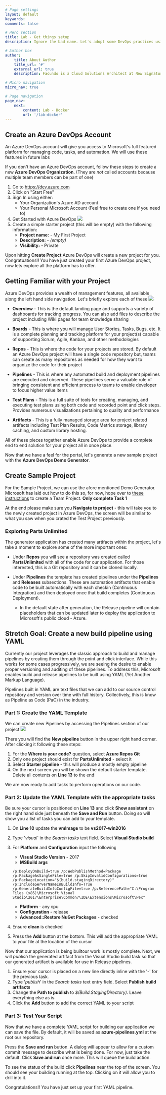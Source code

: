 ```yaml
---
# Page settings
layout: default
keywords:
comments: false

# Hero section
title: Lab - Get things setup
description: Ignore the bad name. Let's adopt some DevOps practices using Azure DevOps.

# Author box
author:
    title: About Author
    title_url: '#'
    external_url: true
    description: Facundo is a Cloud Solutions Architect at New Signature. He enjoys helping clients with architecture, containers/orchestration, and stream lining development processes.

# Micro navigation
micro_nav: true

# Page navigation
page_nav:
    next: 
        content: Lab - Docker
        url: '/lab-docker'
---
```


## Create an Azure DevOps Account
An Azure DevOps account will give you access to Microsoft's full featured platform for managing code, tasks, and automation. We will use these features in future labs

If you don't have an Azure DevOps account, follow these steps to create a new **Azure DevOps Organization**. (They are _not_ called accounts because multiple team members can be part of one)

1. Go to <a href="http://dev.azure.com" target="_blank">https://dev.azure.com</a>
2. Click on "Start Free"
3. Sign In using either:
    - Your Organization's Azure AD account
    - Your Personal Microsoft Account (Feel free to create one if you need to)
4. Get Started with Azure DevOps
![](/images/get-started-azure-devops-2.jpg)
5. Create a simple starter project (this will be empty) with the following information:
    - **Project name:** - My First Project
    - **Description:** - *(empty)*
    - **Visibility:** - Private

Upon hitting **Create Project** Azure DevOps will create a new project for you.
Congratuations!! You have just created your first Azure DevOps project, now lets explore all the platform has to offer.

## Getting Familiar with your Project
Azure DevOps provides a wealth of management features, all available along the left hand side navigation. Let's briefly explore each of these
![](/images/left_navigation.png)
- **Overview** - This is the default landing page and supports a variety of dashboards for tracking progress. You can also add files to describe the project including Wiki pages for team knowledge sharing

- **Boards** - This is where you will manage User Stories, Tasks, Bugs, etc. It is a complete planning and tracking platform for your project(s) capable of supporting Scrum, Agile, Kanban, and other methodologies

- **Repos** - This is where the code for your projects are stored. By default an Azure DevOps project will have a single code repository but, teams can create as many repositores as needed for how they want to organize the code for their project

- **Pipelines** - This is where any automated build and deployment pipelines are executed and observed. These pipelines serve a valuable role of bringing consistent and efficient process to teams to enable developer to focus higher value items

- **Test Plans** - This is a full suite of tools for creating, managing, and executing test plans using both code and recorded point and click steps. Provides numerous visualizations pertaining to quality and performance

- **Artifacts** - This is a fully managed storage area for project related artifacts including Test Plan Results, Code Metrics storage, library caching, and custom library hosting.

All of these pieces together enable Azure DevOps to provide a complete end to end solution for your project all in once place.

Now that we have a feel for the portal, let's generate a new sample project with  the **Azure DevOps Demo Generator**.

## Create Sample Project

For the Sample Project, we can use the afore mentioned Demo Generator. Microsoft has laid out how to do this so, for now, hope over to [these instructions](https://www.azuredevopslabs.com/labs/azuredevops/prereq/) to create a Team Project. **Only complete Task 1**

At the end please make sure you **Navigate to project** - this will take you to the newly created project in Azure DevOps, the screen will be similar to what you saw when you crated the Test Project previously.

### Exploring Parts Unlimited
The generator application has created many artifacts within the project, let's take a moment to explore some of the more important ones:

- Under **Repos** you will see a repository was created called **PartsUnlimited** with all of the code for our application. For those interested, this is a Git repository and it can be cloned locally.

- Under **Pipelines** the template has created pipelines under the **Pipelines** and **Releases** subsections. These are automation artifacts that enable code to be built automatically with each checkin (Continuous Integration) and then deployed once that build completes (Continuous Deployment).
    - In the default state after generation, the Release pipeline will contain placeholders that can be updated later to deploy the application to Microsoft's public cloud - Azure.

## Stretch Goal: Create a new build pipeline using YAML
Currently our project leverages the classic approach to build and manage pipelines by creating them through the point and click interface. While this works for some cases progressively, we are seeing the desire to enable proper versioning and auditing of these pipelines. To address this, Microsoft enables build and release pipelines to be built using YAML (Yet Another Markup Language).

Pipelines built in YAML are text files that we can add to our source control repository and version over time with full history. Collectively, this is know as Pipeline as Code (PaC) in the industry.

### Part 1: Create the YAML Template
We can create new Pipelines by accessing the Pipelines section of our project ![](/images/pipelines.png)

There you will find the **New pipeline** button in the upper right hand corner. After clicking it following these steps:

1. For the **Where is your code?** question, select **Azure Repos Git**
2. Only one project should exist for **PartsUnlimited** - select it
3. Select **Starter pipeline** - this will produce a mostly empty pipeline
4. On the next screen you will be shown the default starter template. Delete all contents on **Line 13** to the end

We are now ready to add tasks to perform operations on our code.

### Part 2: Update the YAML Template with the appropriate tasks
Be sure your cursor is positioned on **Line 13** and click **Show assistent** on the right hand side just beneath the **Save and Run** button. Doing so will show you a list of tasks you can add to your template.

1. On **Line 10** update the **vmImage** to be **vs2017-win2016**
2. Type '*visual*' in the *Search tasks* text field. Select **Visual Studio build**
3. For **Platform** and **Configuration** input the following
    - **Visual Studio Version** - 2017
    - **MSBuild args**
    ```
    /p:DeployOnBuild=true /p:WebPublishMethod=Package /p:PackageAsSingleFile=true /p:SkipInvalidConfigurations=true /p:PackageLocation="$(build.stagingDirectory)" /p:IncludeServerNameInBuildInfo=True /p:GenerateBuildInfoConfigFile=true /p:ReferencePath="C:\Program Files (x86)\Microsoft Visual Studio\2017\Enterprise\Common7\IDE\Extensions\Microsoft\Pex"
    ```
    - **Platform** - any cpu
    - **Configuration** - release
    - **Advanced::Restore NuGet Packages** - checked

4. Ensure **clean** is checked
5. Press the **Add** button at the bottom. This will add the appropriate YAML to your file at the location of the cursor

Now that our application is being builtour work is mostly complete. Next, we will *publish* the generated artifact from the Visual Studio build task so that our generated artifact is available for use in Release pipelines.

1. Ensure your cursor is placed on a new line directly inline with the '-' for the previous task.
2. Type '*publish*' in the *Search tasks* text entry field. Select **Publish build artifacts**
3. Change the **Path to publish** to *$(Build.StagingDirectory)*. Leave everything else as is
4. Click the **Add** button to add the correct YAML to your script

### Part 3: Test Your Script
Now that we have a complete YAML script for building our application we can save the file. By default, it will be saved as **azure-pipelines.yml** at the root our repository.

Press the **Save and run** button. A dialog will appear to allow for a custom commit message to describe what is being done. For now, just take the default. Click **Save and run** once more. This will queue the build action.

To see the status of the build click **Pipelines** near the top of the screen. You should see your building running at the top. Clicking on it will allow you to drill into it.

Congratulations!! You have just set up your first YAML pipeline.
